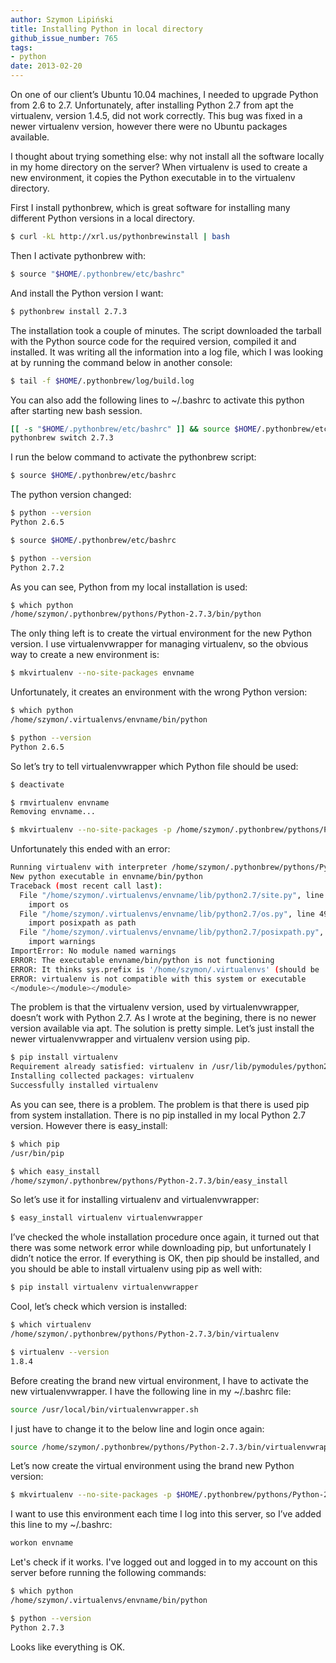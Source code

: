 ```yaml
---
author: Szymon Lipiński
title: Installing Python in local directory
github_issue_number: 765
tags:
- python
date: 2013-02-20
---
```


On one of our client’s Ubuntu 10.04 machines, I needed to upgrade Python
from 2.6 to 2.7. Unfortunately, after installing Python 2.7 from apt
the virtualenv, version 1.4.5, did not work
correctly. This bug was fixed in a newer virtualenv version, however
there were no Ubuntu packages available.

I thought about trying something else: why not install all the software
locally in my home directory on the server?
When virtualenv is used to create a new environment, it copies the
Python executable in to the virtualenv directory.

First I install pythonbrew, which is great software for
installing many different Python versions in a local directory.

```bash
$ curl -kL http://xrl.us/pythonbrewinstall | bash
```

Then I activate pythonbrew with:

```bash
$ source "$HOME/.pythonbrew/etc/bashrc"
```

And install the Python version I want:

```bash
$ pythonbrew install 2.7.3
```

The installation took a couple of minutes. The script downloaded the
tarball with the Python source code for the required version, compiled
it and installed.
It was writing all the information into a log file, which I was looking
at by running the command below in another console:

```bash
$ tail -f $HOME/.pythonbrew/log/build.log
```

You can also add the following lines to ~/.bashrc to activate this python after starting new bash session.

```bash
[[ -s "$HOME/.pythonbrew/etc/bashrc" ]] && source $HOME/.pythonbrew/etc/bashrc
pythonbrew switch 2.7.3
```

I run the below command to activate the pythonbrew script:

```bash
$ source $HOME/.pythonbrew/etc/bashrc
```

The python version changed:

```bash
$ python --version
Python 2.6.5

$ source $HOME/.pythonbrew/etc/bashrc

$ python --version
Python 2.7.2
```

As you can see, Python from my local installation is used:

```bash
$ which python
/home/szymon/.pythonbrew/pythons/Python-2.7.3/bin/python
```

The only thing left is to create the virtual environment for the new
Python version. I use virtualenvwrapper for managing virtualenv, so the
obvious way to create a new environment is:

```bash
$ mkvirtualenv --no-site-packages envname
```

Unfortunately, it creates an environment with the wrong Python version:

```bash
$ which python
/home/szymon/.virtualenvs/envname/bin/python

$ python --version
Python 2.6.5
```

So let’s try to tell virtualenvwrapper which Python file should be used:

```bash
$ deactivate

$ rmvirtualenv envname
Removing envname...

$ mkvirtualenv --no-site-packages -p /home/szymon/.pythonbrew/pythons/Python-2.7.3/bin/python envname
```

Unfortunately this ended with an error:

```bash
Running virtualenv with interpreter /home/szymon/.pythonbrew/pythons/Python-2.7.3/bin/python
New python executable in envname/bin/python
Traceback (most recent call last):
  File "/home/szymon/.virtualenvs/envname/lib/python2.7/site.py", line 67, in <module>
    import os
  File "/home/szymon/.virtualenvs/envname/lib/python2.7/os.py", line 49, in <module>
    import posixpath as path
  File "/home/szymon/.virtualenvs/envname/lib/python2.7/posixpath.py", line 17, in <module>
    import warnings
ImportError: No module named warnings
ERROR: The executable envname/bin/python is not functioning
ERROR: It thinks sys.prefix is '/home/szymon/.virtualenvs' (should be '/home/szymon/.virtualenvs/envname')
ERROR: virtualenv is not compatible with this system or executable
</module></module></module>
```

The problem is that the virtualenv version, used by virtualenvwrapper, doesn’t work with Python 2.7. As I wrote at the begining, there is no newer version available via apt.
The solution is pretty simple. Let’s just install the newer virtualenvwrapper and virtualenv version using pip.

```bash
$ pip install virtualenv
Requirement already satisfied: virtualenv in /usr/lib/pymodules/python2.6
Installing collected packages: virtualenv
Successfully installed virtualenv
```

As you can see, there is a problem. The problem is that there is used pip from system installation. There is no pip installed in my local Python 2.7 version. However there is easy_install:

```bash
$ which pip
/usr/bin/pip

$ which easy_install
/home/szymon/.pythonbrew/pythons/Python-2.7.3/bin/easy_install
```

So let’s use it for installing virtualenv and virtualenvwrapper:

```bash
$ easy_install virtualenv virtualenvwrapper
```


I’ve checked the whole installation procedure once again, it turned out that there was some network error while downloading pip, but unfortunately I didn’t notice the error. If everything is OK, then pip should be installed, and you should be able to install virtualenv using pip as well with:

```bash
$ pip install virtualenv virtualenvwrapper
```

Cool, let’s check which version is installed:

```bash
$ which virtualenv
/home/szymon/.pythonbrew/pythons/Python-2.7.3/bin/virtualenv

$ virtualenv --version
1.8.4
```

Before creating the brand new virtual environment, I have to activate the new virtualenvwrapper. I have the following line in my ~/.bashrc file:

```bash
source /usr/local/bin/virtualenvwrapper.sh
```

I just have to change it to the below line and login once again:

```bash
source /home/szymon/.pythonbrew/pythons/Python-2.7.3/bin/virtualenvwrapper.sh
```

Let’s now create the virtual environment using the brand new Python version:

```bash
$ mkvirtualenv --no-site-packages -p $HOME/.pythonbrew/pythons/Python-2.7.3/bin/python envname
```

I want to use this environment each time I log into this server, so I’ve added this line to my ~/.bashrc:

```bash
workon envname
```

Let's check if it works. I've logged out and logged in to my account on this server before running the following commands:

```bash
$ which python
/home/szymon/.virtualenvs/envname/bin/python

$ python --version
Python 2.7.3
```

Looks like everything is OK.
